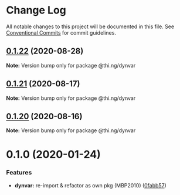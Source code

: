# Change Log

All notable changes to this project will be documented in this file.
See [Conventional Commits](https://conventionalcommits.org) for commit guidelines.

## [0.1.22](https://github.com/thi-ng/umbrella/compare/@thi.ng/dynvar@0.1.21...@thi.ng/dynvar@0.1.22) (2020-08-28)

**Note:** Version bump only for package @thi.ng/dynvar





## [0.1.21](https://github.com/thi-ng/umbrella/compare/@thi.ng/dynvar@0.1.20...@thi.ng/dynvar@0.1.21) (2020-08-17)

**Note:** Version bump only for package @thi.ng/dynvar





## [0.1.20](https://github.com/thi-ng/umbrella/compare/@thi.ng/dynvar@0.1.19...@thi.ng/dynvar@0.1.20) (2020-08-16)

**Note:** Version bump only for package @thi.ng/dynvar





# 0.1.0 (2020-01-24)

### Features

* **dynvar:** re-import & refactor as own pkg (MBP2010) ([0fabb57](https://github.com/thi-ng/umbrella/commit/0fabb57f386ad92ce81970c53d02993a8fb102c0))
